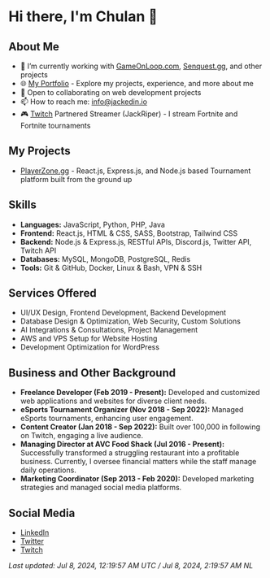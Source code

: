  

# Hi there, I'm Chulan 👋

## About Me

- 🔭 I’m currently working with [GameOnLoop.com](https://gameonloop.com), [Senquest.gg](https://senquest.gg), and other projects
- 🌐 [My Portfolio](https://chulanm.com) - Explore my projects, experience, and more about me
- 👯 Open to collaborating on web development projects
- 📫 How to reach me: info@jackedin.io
- 🎮 [Twitch](https://www.twitch.tv/jackriper) Partnered Streamer (JackRiper) - I stream Fortnite and Fortnite tournaments

## My Projects

- [PlayerZone.gg](https://PlayerZone.gg) - React.js, Express.js, and Node.js based Tournament platform built from the ground up

## Skills

- **Languages:** JavaScript, Python, PHP, Java
- **Frontend:** React.js, HTML & CSS, SASS, Bootstrap, Tailwind CSS
- **Backend:** Node.js & Express.js, RESTful APIs, Discord.js, Twitter API, Twitch API
- **Databases:** MySQL, MongoDB, PostgreSQL, Redis
- **Tools:** Git & GitHub, Docker, Linux & Bash, VPN & SSH
  
## Services Offered

- UI/UX Design, Frontend Development, Backend Development
- Database Design & Optimization, Web Security, Custom Solutions
- AI Integrations & Consultations, Project Management
- AWS and VPS Setup for Website Hosting
- Development Optimization for WordPress

## Business and Other Background

- **Freelance Developer (Feb 2019 - Present):** Developed and customized web applications and websites for diverse client needs.
- **eSports Tournament Organizer (Nov 2018 - Sep 2022):** Managed eSports tournaments, enhancing user engagement.
- **Content Creator (Jan 2018 - Sep 2022):** Built over 100,000 in following on Twitch, engaging a live audience.
- **Managing Director at AVC Food Shack (Jul 2016 - Present):** Successfully transformed a struggling restaurant into a profitable business. Currently, I oversee financial matters while the staff manage daily operations.
- **Marketing Coordinator (Sep 2013 - Feb 2020):** Developed marketing strategies and managed social media platforms.

## Social Media

- [LinkedIn](https://www.linkedin.com/in/chulan91)
- [Twitter](https://twitter.com/chulan91)
- [Twitch](https://www.twitch.tv/jackriper)



*Last updated: Jul 8, 2024, 12:19:57 AM UTC / Jul 8, 2024, 2:19:57 AM NL*
